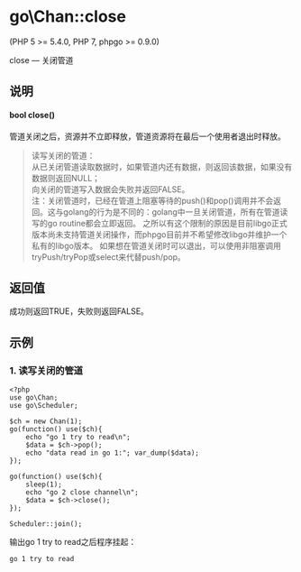 # go\Chan::close
  
\(PHP 5 >= 5.4.0, PHP 7, phpgo >= 0.9.0\)

close — 关闭管道

## 说明
#### bool close()

管道关闭之后，资源并不立即释放，管道资源将在最后一个使用者退出时释放。

>读写关闭的管道：  
>从已关闭管道读取数据时，如果管道内还有数据，则返回该数据，如果没有数据则返回NULL；  
>向关闭的管道写入数据会失败并返回FALSE。  
>注：关闭管道时，已经在管道上阻塞等待的push()和pop()调用并不会返回。这与golang的行为是不同的：golang中一旦关闭管道，所有在管道读写的go routine都会立即返回。
>之所以有这个限制的原因是目前libgo正式版本尚未支持管道关闭操作，而phpgo目前并不希望修改libgo并维护一个私有的libgo版本。
>如果想在管道关闭时可以退出，可以使用非阻塞调用tryPush/tryPop或select来代替push/pop。

## 返回值
成功则返回TRUE，失败则返回FALSE。

## 示例
### 1. 读写关闭的管道
```
<?php
use go\Chan;
use go\Scheduler;

$ch = new Chan(1);
go(function() use($ch){
    echo "go 1 try to read\n";
    $data = $ch->pop();
    echo "data read in go 1:"; var_dump($data);
});

go(function() use($ch){
    sleep(1);
    echo "go 2 close channel\n";
    $data = $ch->close();
});

Scheduler::join();
```
输出go 1 try to read之后程序挂起：
```
go 1 try to read
```
